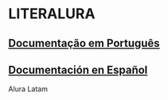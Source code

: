 # LITERALURA

## [Documentação em Português](https://github.com/Alquimistas-AluraLatam/literalura/blob/master/README-pt-br.md)

## [Documentación en Español](https://github.com/Alquimistas-AluraLatam/literalura/blob/master/README-es.md)

Alura Latam
